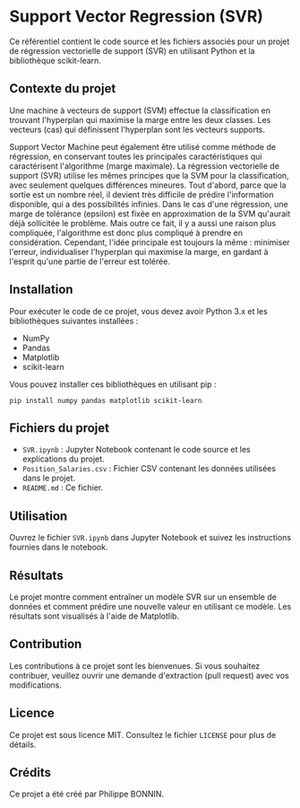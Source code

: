 # Support Vector Regression (SVR)

Ce référentiel contient le code source et les fichiers associés pour un projet de régression vectorielle de support (SVR) en utilisant Python et la bibliothèque scikit-learn.

## Contexte du projet

Une machine à vecteurs de support (SVM) effectue la classification en trouvant l'hyperplan qui maximise la marge entre les deux classes. Les vecteurs (cas) qui définissent l'hyperplan sont les vecteurs supports.

Support Vector Machine peut également être utilisé comme méthode de régression, en conservant toutes les principales caractéristiques qui caractérisent l'algorithme (marge maximale). La régression vectorielle de support (SVR) utilise les mêmes principes que la SVM pour la classification, avec seulement quelques différences mineures. Tout d'abord, parce que la sortie est un nombre réel, il devient très difficile de prédire l'information disponible, qui a des possibilités infinies. Dans le cas d'une régression, une marge de tolérance (epsilon) est fixée en approximation de la SVM qu'aurait déjà sollicitée le problème. Mais outre ce fait, il y a aussi une raison plus compliquée, l'algorithme est donc plus compliqué à prendre en considération. Cependant, l'idée principale est toujours la même : minimiser l'erreur, individualiser l'hyperplan qui maximise la marge, en gardant à l'esprit qu'une partie de l'erreur est tolérée.

## Installation

Pour exécuter le code de ce projet, vous devez avoir Python 3.x et les bibliothèques suivantes installées :

* NumPy
* Pandas
* Matplotlib
* scikit-learn

Vous pouvez installer ces bibliothèques en utilisant pip :
```
pip install numpy pandas matplotlib scikit-learn
```

## Fichiers du projet

* `SVR.ipynb` : Jupyter Notebook contenant le code source et les explications du projet.
* `Position_Salaries.csv` : Fichier CSV contenant les données utilisées dans le projet.
* `README.md` : Ce fichier.

## Utilisation

Ouvrez le fichier `SVR.ipynb` dans Jupyter Notebook et suivez les instructions fournies dans le notebook.

## Résultats

Le projet montre comment entraîner un modèle SVR sur un ensemble de données et comment prédire une nouvelle valeur en utilisant ce modèle. Les résultats sont visualisés à l'aide de Matplotlib.

## Contribution

Les contributions à ce projet sont les bienvenues. Si vous souhaitez contribuer, veuillez ouvrir une demande d'extraction (pull request) avec vos modifications.

## Licence

Ce projet est sous licence MIT. Consultez le fichier `LICENSE` pour plus de détails.

## Crédits

Ce projet a été créé par Philippe BONNIN.
